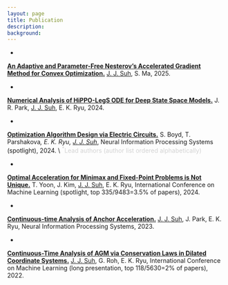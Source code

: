 ```yaml
---
layout: page
title: Publication
description: 
background: 
---
```



- 
[**An Adaptive and Parameter-Free Nesterov’s Accelerated Gradient Method for Convex Optimization.**](https://arxiv.org/abs/2505.11670) <u>J. J. Suh</u>, S. Ma, 2025.

- 
[**Numerical Analysis of HiPPO-LegS ODE for Deep State Space Models.**](https://arxiv.org/abs/2412.08595) J. R. Park, <u>J. J. Suh</u>, E. K. Ryu, 2024.

- 
[**Optimization Algorithm Design via Electric Circuits.**](https://proceedings.neurips.cc/paper_files/paper/2024/hash/7db2ffcbfd0bd361d47b7fa612bd2ba2-Abstract-Conference.html) S. Boyd, T. Parshakova<sup>*</sup>, E. K. Ryu, <u>J. J. Suh</u><sup>*</sup>, Neural Information Processing Systems (spotlight), 2024. \\
<span style="color: lightgray;"><sup>*</sup>Lead authors (author list ordered alphabetically)</span>

- 
[**Optimal Acceleration for Minimax and Fixed-Point Problems is Not Unique.**](https://proceedings.mlr.press/v235/yoon24b.html) T. Yoon, J. Kim, <u>J. J. Suh</u>, E. K. Ryu, International Conference on Machine Learning (spotlight, top 335/9483=3.5% of papers), 2024.

- 
[**Continuous-time Analysis of Anchor Acceleration.**](https://proceedings.neurips.cc/paper_files/paper/2023/hash/678cffc05549fdabda971127602084c6-Abstract-Conference.html) <u>J. J. Suh</u>, J. Park, E. K. Ryu, Neural Information Processing Systems, 2023.

- 
[**Continuous-Time Analysis of AGM via Conservation Laws in Dilated Coordinate Systems.**](https://proceedings.mlr.press/v162/suh22a.html) <u>J. J. Suh</u>, G. Roh, E. K. Ryu, International Conference on Machine Learning (long presentation, top 118/5630=2% of papers), 2022.